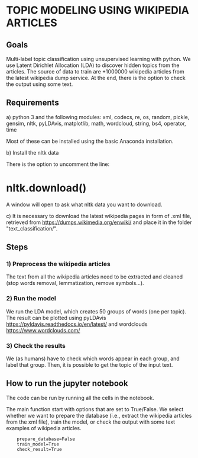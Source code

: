 # TOPIC MODELING USING WIKIPEDIA ARTICLES

## Goals

Multi-label topic classification using unsupervised learning with python. We use Latent Dirichlet Allocation (LDA) to discover hidden topics from the articles. The source of data to train are +1000000 wikipedia articles from the latest wikipedia dump service. At the end, there is the option to check the output using some text.


## Requirements

a) python 3 and the following modules: xml, codecs, re, os, random, pickle, gensim, nltk, pyLDAvis, matplotlib, math, wordcloud, string, bs4, operator, time

Most of these can be installed using the basic Anaconda installation. 

b) Install the nltk data

There is the option to uncomment the line:
 # nltk.download()

A window will open to ask what nltk data you want to download.

c) It is necessary to download the latest wikipedia pages in form of .xml file, retrieved from https://dumps.wikimedia.org/enwiki/ and place it in the folder "text_classification/".

## Steps

### 1) Preprocess the wikipedia articles

The text from all the wikipedia articles need to be extracted and cleaned (stop words removal, lemmatization, remove symbols...).

### 2) Run the model

We run the LDA model, which creates 50 groups of words (one per topic). The result can be plotted using pyLDAvis https://pyldavis.readthedocs.io/en/latest/ and wordclouds https://www.wordclouds.com/

### 3) Check the results

We (as humans) have to check which words appear in each group, and label that group. Then, it is possible to get the topic of the input text.

## How to run the jupyter notebook

The code can be run by running all the cells in the notebook. 

The main function start with options that are set to True/False. We select whether we want to prepare the database (i.e., extract the wikipedia articles from the xml file), train the model, or check the output with some text examples of wikipedia articles.


```
    prepare_database=False
    train_model=True
    check_result=True
```


